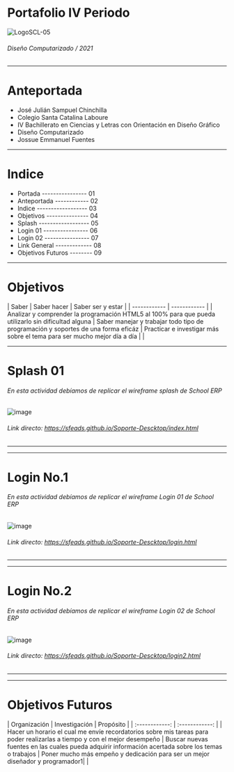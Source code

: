 # Portafolio IV Periodo
![LogoSCL-05](https://user-images.githubusercontent.com/79545684/136439996-6382fd37-94d4-41a3-be7e-0da68d654a7b.png)
###### Diseño Computarizado / 2021


------------

# Anteportada
- José Julián Sampuel Chinchilla
- Colegio Santa Catalina Laboure
- IV Bachillerato en Ciencias y Letras con Orientación en Diseño Gráfico
- Diseño Computarizado
- Jossue Emmanuel Fuentes

------------

# Indice

- Portada ---------------- 01
- Anteportada ------------ 02
- Indice ------------------ 03
- Objetivos --------------- 04
- Splash ------------------ 05
- Login 01 ---------------- 06
- Login 02 ---------------- 07
- Link General ------------- 08
- Objetivos Futuros -------- 09


------------

# Objetivos
|  Saber | Saber hacer  | Saber ser y estar |
| ------------ | ------------ |
|  Analizar y comprender la programación HTML5 al 100% para que pueda utilizarlo sin dificultad alguna | Saber manejar y trabajar todo tipo de programación y soportes de una forma eficáz    | Practicar e investigar más sobre el tema para ser mucho mejor día a día | |


------------

# Splash 01

###### En esta actividad debíamos de replicar el wireframe splash de School ERP

![image](https://user-images.githubusercontent.com/79545684/136429544-f128532b-1102-48b7-adf4-9ebccbab3f9c.png)
###### Link directo: https://sfeads.github.io/Soporte-Descktop/index.html


------------


------------

# Login No.1

###### En esta actividad debíamos de replicar el wireframe Login 01 de School ERP


![image](https://user-images.githubusercontent.com/79545684/136429745-b2140ee0-3a45-4f14-8966-05cb09535abb.png)
###### Link directo: https://sfeads.github.io/Soporte-Descktop/login.html

------------


------------

# Login No.2

###### En esta actividad debíamos de replicar el wireframe Login 02 de School ERP

![image](https://user-images.githubusercontent.com/79545684/136431470-58ef703d-60ca-42b2-b3ef-fa049f178b0f.png)
###### Link directo: https://sfeads.github.io/Soporte-Descktop/login2.html

------------


------------

# Objetivos Futuros
| Organización  |  Investigación | Propósito |
| :------------: | :------------: |
| Hacer un horario el cual me envíe recordatorios sobre mis tareas para poder realizarlas a tiempo y con el mejor desempeño  | Buscar nuevas fuentes en las cuales pueda adquirir información acertada sobre los temas o trabajos | Poner mucho más empeño y dedicación para ser un mejor diseñador y programador1| |
